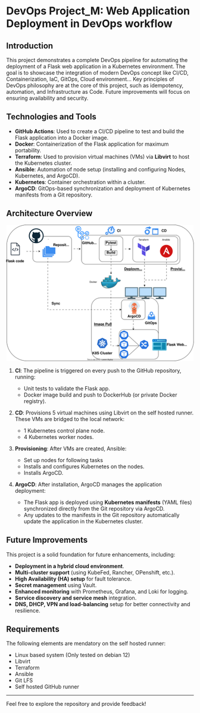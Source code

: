
# DevOps Project_M: Web Application Deployment in DevOps workflow

## Introduction

This project demonstrates a complete DevOps pipeline for automating the deployment of a Flask web application in a Kubernetes environment. The goal is to showcase the integration of modern DevOps concept like CI/CD, Containerization, IaC, GitOps, Cloud environment...
Key principles of DevOps philosophy are at the core of this project, such as idempotency, automation, and Infrastructure as Code. Future improvements will focus on ensuring availability and security.

## Technologies and Tools

- **GitHub Actions**: Used to create a CI/CD pipeline to test and build the Flask application into a Docker image.
- **Docker**: Containerization of the Flask application for maximum portability.
- **Terraform**: Used to provision virtual machines (VMs) via **Libvirt** to host the Kubernetes cluster.
- **Ansible**: Automation of node setup (installing and configuring Nodes, Kubernetes, and ArgoCD).
- **Kubernetes**: Container orchestration within a cluster.
- **ArgoCD**: GitOps-based synchronization and deployment of Kubernetes manifests from a Git repository.

## Architecture Overview

![Schema](./images/workflow.svg)

1. **CI**: The pipeline is triggered on every push to the GitHub repository, running:
   - Unit tests to validate the Flask app.
   - Docker image build and push to DockerHub (or private Docker registry).

2. **CD**: Provisions 5 virtual machines using Libvirt on the self hosted runner. These VMs are bridged to the local network:
   - 1 Kubernetes control plane node.
   - 4 Kubernetes worker nodes.

3. **Provisioning**: After VMs are created, Ansible:
   - Set up nodes for following tasks
   - Installs and configures Kubernetes on the nodes.
   - Installs ArgoCD.

5. **ArgoCD**: After installation, ArgoCD manages the application deployment:
   - The Flask app is deployed using **Kubernetes manifests** (YAML files) synchronized directly from the Git repository via ArgoCD.
   - Any updates to the manifests in the Git repository automatically update the application in the Kubernetes cluster.

## Future Improvements

This project is a solid foundation for future enhancements, including:
- **Deployment in a hybrid cloud environment**.
- **Multi-cluster support** (using KubeFed, Rancher, OPenshift, etc.).
- **High Availability (HA) setup** for fault tolerance.
- **Secret management** using Vault.
- **Enhanced monitoring** with Prometheus, Grafana, and Loki for logging.
- **Service discovery and service mesh** integration.
- **DNS, DHCP, VPN and load-balancing** setup for better connectivity and resilience.

## Requirements

The following elements are mendatory on the self hosted runner:
- Linux based system (Only tested on debian 12)
- Libvirt 
- Terraform 
- Ansible 
- Git LFS 
- Self hosted GitHub runner


---

Feel free to explore the repository and provide feedback!

